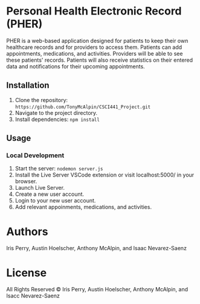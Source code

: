 # Personal Health Electronic Record (PHER)

PHER is a web-based application designed for patients to keep their own healthcare records and for providers to access them. Patients can add appointments, medications, and activities. Providers will be able to see these patients' records. Patients will also receive statistics on their entered data and notifications for their upcoming appointments.

## Installation
1. Clone the repository: `https://github.com/TonyMcAlpin/CSCI441_Project.git`
2. Navigate to the project directory.
3. Install dependencies: `npm install`

## Usage

### Local Development
1. Start the server: `nodemon server.js`
2. Install the Live Server VSCode extension or visit localhost:5000/ in your browser.
3. Launch Live Server.
4. Create a new user account.
5. Login to your new user account.
6. Add relevant appoinments, medications, and activities.

# Authors
Iris Perry, Austin Hoelscher, Anthony McAlpin, and Isaac Nevarez-Saenz

# License
All Rights Reserved © Iris Perry, Austin Hoelscher, Anthony McAlpin, and Isacc Nevarez-Saenz
